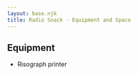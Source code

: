 ```yaml
---
layout: base.njk
title: Radio Snack - Equipment and Space
---
```


## Equipment

* Risograph printer

